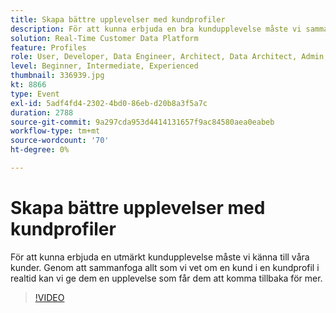 ```yaml
---
title: Skapa bättre upplevelser med kundprofiler
description: För att kunna erbjuda en bra kundupplevelse måste vi sammanfoga allt vi vet om en kund till en kundprofil i realtid.
solution: Real-Time Customer Data Platform
feature: Profiles
role: User, Developer, Data Engineer, Architect, Data Architect, Admin, Leader
level: Beginner, Intermediate, Experienced
thumbnail: 336939.jpg
kt: 8866
type: Event
exl-id: 5adf4fd4-2302-4bd0-86eb-d20b8a3f5a7c
duration: 2788
source-git-commit: 9a297cda953d4414131657f9ac84580aea0eabeb
workflow-type: tm+mt
source-wordcount: '70'
ht-degree: 0%

---
```


# Skapa bättre upplevelser med kundprofiler

För att kunna erbjuda en utmärkt kundupplevelse måste vi känna till våra kunder. Genom att sammanfoga allt som vi vet om en kund i en kundprofil i realtid kan vi ge dem en upplevelse som får dem att komma tillbaka för mer.

>[!VIDEO](https://video.tv.adobe.com/v/336939/?quality=12&learn=on)
